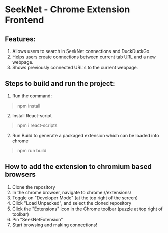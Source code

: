 # SeekNet - Chrome Extension Frontend
## Features:
1. Allows users to search in SeekNet connections and DuckDuckGo.
2. Helps users create connections between current tab URL and a new webpage.
3. Shows previously connected URL's to the current webpage.

## Steps to build and run the project:
1. Run the command:
> npm install
2. Install React-script
> npm i react-scripts
2. Run Build to generate a packaged extension which can be loaded into chrome
> npm run build
## How to add the extension to chromium based browsers
1. Clone the repository
2. In the chrome browser, navigate to chrome://extensions/
3. Toggle on "Developer Mode" (at the top right of the screen)
4. Click "Load Unpacked", and select the cloned repository
5. Click the "Extensions" icon in the Chrome toolbar (puzzle at top right of toolbar)
6. Pin "SeekNetExtension"
7. Start browsing and making connections!